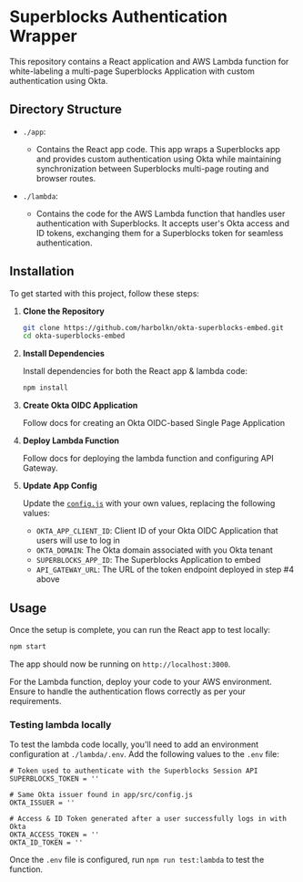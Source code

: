 # Superblocks Authentication Wrapper

This repository contains a React application and AWS Lambda function for white-labeling a multi-page Superblocks Application with custom authentication using Okta.

## Directory Structure

- `./app`:

  - Contains the React app code. This app wraps a Superblocks app and provides custom authentication using Okta while maintaining synchronization between Superblocks multi-page routing and browser routes.

- `./lambda`:
  - Contains the code for the AWS Lambda function that handles user authentication with Superblocks. It accepts user's Okta access and ID tokens, exchanging them for a Superblocks token for seamless authentication.

## Installation

To get started with this project, follow these steps:

1. **Clone the Repository**

   ```bash
   git clone https://github.com/harbolkn/okta-superblocks-embed.git
   cd okta-superblocks-embed
   ```

2. **Install Dependencies**

   Install dependencies for both the React app & lambda code:

   ```bash
   npm install
   ```

3. **Create Okta OIDC Application**

   Follow docs for creating an Okta OIDC-based Single Page Application

4. **Deploy Lambda Function**

   Follow docs for deploying the lambda function and configuring API Gateway.

5. **Update App Config**

   Update the [`config.js`](app/src/config.js) with your own values, replacing the following values:

   - `OKTA_APP_CLIENT_ID`: Client ID of your Okta OIDC Application that users will use to log in
   - `OKTA_DOMAIN`: The Okta domain associated with you Okta tenant
   - `SUPERBLOCKS_APP_ID`: The Superblocks Application to embed
   - `API_GATEWAY_URL`: The URL of the token endpoint deployed in step #4 above

## Usage

Once the setup is complete, you can run the React app to test locally:

```bash
npm start
```

The app should now be running on `http://localhost:3000`.

For the Lambda function, deploy your code to your AWS environment. Ensure to handle the authentication flows correctly as per your requirements.

### Testing lambda locally

To test the lambda code locally, you'll need to add an environment configuration at `./lambda/.env`. Add the following values to the `.env` file:

```
# Token used to authenticate with the Superblocks Session API
SUPERBLOCKS_TOKEN = ''

# Same Okta issuer found in app/src/config.js
OKTA_ISSUER = ''

# Access & ID Token generated after a user successfully logs in with Okta
OKTA_ACCESS_TOKEN = ''
OKTA_ID_TOKEN = ''
```

Once the `.env` file is configured, run `npm run test:lambda` to test the function.
